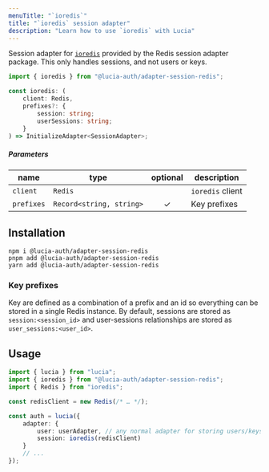```yaml
---
menuTitle: "`ioredis`"
title: "`ioredis` session adapter"
description: "Learn how to use `ioredis` with Lucia"
---
```


Session adapter for [`ioredis`](https://github.com/redis/ioredis) provided by the Redis session adapter package. This only handles sessions, and not users or keys.

```ts
import { ioredis } from "@lucia-auth/adapter-session-redis";
```

```ts
const ioredis: (
	client: Redis,
	prefixes?: {
		session: string;
		userSessions: string;
	}
) => InitializeAdapter<SessionAdapter>;
```

##### Parameters

| name       | type                     | optional | description      |
| ---------- | ------------------------ | :------: | ---------------- |
| `client`   | `Redis`                  |          | `ioredis` client |
| `prefixes` | `Record<string, string>` |    ✓     | Key prefixes     |

## Installation

```
npm i @lucia-auth/adapter-session-redis
pnpm add @lucia-auth/adapter-session-redis
yarn add @lucia-auth/adapter-session-redis
```

### Key prefixes

Key are defined as a combination of a prefix and an id so everything can be stored in a single Redis instance. By default, sessions are stored as `session:<session_id>` and user-sessions relationships are stored as `user_sessions:<user_id>`.

## Usage

```ts
import { lucia } from "lucia";
import { ioredis } from "@lucia-auth/adapter-session-redis";
import { Redis } from "ioredis";

const redisClient = new Redis(/* … */);

const auth = lucia({
	adapter: {
		user: userAdapter, // any normal adapter for storing users/keys
		session: ioredis(redisClient)
	}
	// ...
});
```
